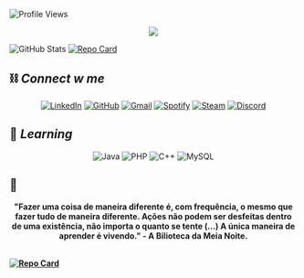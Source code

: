 
![Profile Views](https://komarev.com/ghpvc/?username=cherrytamagochi&color=blueviolet)
<div align="center">
    <a>
        <img src="https://i.pinimg.com/originals/0d/10/d2/0d10d2fe48a7956a4fdc9f7251132236.gif">
    </a>
</div>

<div align='justify'>

![GitHub Stats](https://github-readme-stats.vercel.app/api?username=cherrytamagochi&theme=transparent&bg_color=000&border_color=808080&show_icons=true&icon_color=808080&title_color=808080&text_color=FFF)
[![Repo Card](https://github-readme-stats.vercel.app/api/pin/?username=cherrytamagochi&repo=dio-lab-open-source&bg_color=000&border_color=808080&show_icons=true&icon_color=808080&title_color=808080&text_color=FFF)](https://github.com/cherrytamagochi/dio-lab-open-source)
</div>


## ⛓ *Connect w me*
<div align='center'>

[![LinkedIn](https://img.shields.io/badge/LinkedIn-000?style=for-the-badge&logo=linkedin&logoColor=white)](https://www.linkedin.com/in/giovannalopesdev/)
[![GitHub](https://img.shields.io/badge/GitHub-000?style=for-the-badge&logo=github&logoColor=white)](https://github.com/cherrytamagochi)
[![Gmail](https://img.shields.io/badge/Gmail-000?style=for-the-badge&logo=gmail&logoColor=white)](mailto:giovannadacostalopes@gmail.com)
[![Spotify](https://img.shields.io/badge/Spotify-000?&style=for-the-badge&logo=spotify&logoColor=white)](https://open.spotify.com/user/ad9pghehwoz7emrsc9cdug678?si=55d401aeed1c4752)
[![Steam](https://img.shields.io/badge/Steam-000000?style=for-the-badge&logo=steam&logoColor=white)](https://steamcommunity.com/profiles/76561199138346753/)
[![Discord](https://img.shields.io/badge/Discord-000?style=for-the-badge&logo=discord&logoColor=white)](https://discord.com/channels/@tamavlogs/)
</div>

## 📖 *Learning*
<div align='center'>

![Java](https://img.shields.io/badge/java-808080.svg?style=for-the-badge&logo=openjdk&logoColor=white)
![PHP](https://img.shields.io/badge/PHP-808080?style=for-the-badge&logo=php&logoColor=white)
![C++](https://img.shields.io/badge/C%2B%2B-808080?style=for-the-badge&logo=c%2B%2B&logoColor=white)
![MySQL](https://img.shields.io/badge/MySQL-808080?style=for-the-badge&logo=mysql&logoColor=white)
</div>

## 📜

<div align='center'>
    <b>"Fazer uma coisa de maneira diferente é, com frequência, o mesmo que fazer tudo de maneira diferente. Ações não podem ser desfeitas dentro de uma existência, não importa o quanto se tente (…) A única maneira de aprender é vivendo." - A Bilioteca da Meia Noite.<b>
</div><br>

[![Repo Card](https://github-readme-stats.vercel.app/api/pin/?username=cherrytamagochi&repo=dio-lab-open-source&bg_color=000&border_color=808080&show_icons=true&icon_color=808080&title_color=808080&text_color=FFF)](https://github.com/cherrytamagochi/dio-lab-open-source)
